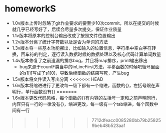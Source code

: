# homeworkS

* 1.0v版本上传时忽略了git作业要求的要至少10次commit，所以在提交的时候就几乎已经写好了，后续会尽量多次提交，保证作业质量
* 1.1v版本将原本的控制台输出改成了按照文件位置输出
* 1.2v版本分离了统计字符数以及是否为单词的方法
* 1.3v版本将一些基本功能挪出，比如输入的位置信息，字符串中空白字符转换，回车符的判定，逐行读入数据时候的数据处理以及核心代码计算单词数量
* 1.4v版本修复了之前遗漏的排序bug，并且将map排序，print输出移出
  * bug来源于countF类当中的inLineFirst方法，平移函数的时候吧循环里面的s1[i]写成了s1[0]，导致后续函数的结果写死，产生bug
* 1.5v版本将文件读入写出分离
<<<<<<< HEAD
* 1.6v版本将缩进进行了更改每一级下都有一个缩进，函数的{}，左括号跟在声明行，单行函数没有{}
=======
* 1.6v版本更改代码风格，每个函数的{}有内容的左括号一定和之前声明同行，内容只有一行的一律没有{}，缩进更改，每一级有一个tab缩进，每个函数中间有一行
>>>>>>> 7712dfeacc0085280bb79b258259beb48b523aaf
